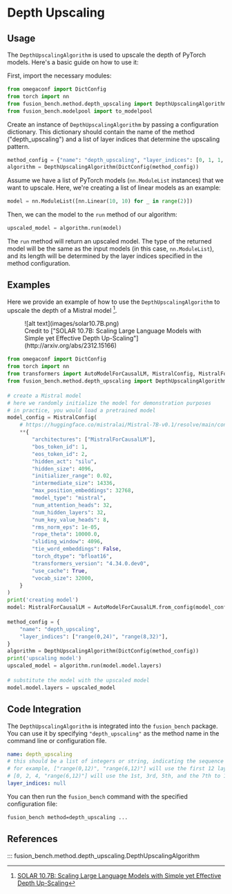 # Depth Upscaling

## Usage

The `DepthUpscalingAlgorithm` is used to upscale the depth of PyTorch models. Here's a basic guide on how to use it:

First, import the necessary modules:

```python
from omegaconf import DictConfig
from torch import nn
from fusion_bench.method.depth_upscaling import DepthUpscalingAlgorithm
from fusion_bench.modelpool import to_modelpool
```

Create an instance of `DepthUpscalingAlgorithm` by passing a configuration dictionary. 
This dictionary should contain the name of the method ("depth_upscaling") and a list of layer indices that determine the upscaling pattern.

```python
method_config = {"name": "depth_upscaling", "layer_indices": [0, 1, 1, 0]}
algorithm = DepthUpscalingAlgorithm(DictConfig(method_config))
```

Assume we have a list of PyTorch models (`nn.ModuleList` instances) that we want to upscale. Here, we're creating a list of linear models as an example:

```python
model = nn.ModuleList([nn.Linear(10, 10) for _ in range(2)])
```

Then, we can the model to the `run` method of our algorithm:

```python
upscaled_model = algorithm.run(model)
```

The `run` method will return an upscaled model. The type of the returned model will be the same as the input models (in this case, `nn.ModuleList`), and its length will be determined by the layer indices specified in the method configuration.

## Examples

Here we provide an example of how to use the `DepthUpscalingAlgorithm` to upscale the depth of a Mistral model [^1].

<figure markdown="span">
    ![alt text](images/solar10.7B.png)
    <figcaption> Credit to ["SOLAR 10.7B: Scaling Large Language Models with Simple yet Effective Depth Up-Scaling"](http://arxiv.org/abs/2312.15166)</figcaption>
</figure>

```python
from omegaconf import DictConfig
from torch import nn
from transformers import AutoModelForCausalLM, MistralConfig, MistralForCausalLM
from fusion_bench.method.depth_upscaling import DepthUpscalingAlgorithm

# create a Mistral model
# here we randomly initialize the model for demonstration purposes
# in practice, you would load a pretrained model
model_config = MistralConfig(
    # https://huggingface.co/mistralai/Mistral-7B-v0.1/resolve/main/config.json
    **{
        "architectures": ["MistralForCausalLM"],
        "bos_token_id": 1,
        "eos_token_id": 2,
        "hidden_act": "silu",
        "hidden_size": 4096,
        "initializer_range": 0.02,
        "intermediate_size": 14336,
        "max_position_embeddings": 32768,
        "model_type": "mistral",
        "num_attention_heads": 32,
        "num_hidden_layers": 32,
        "num_key_value_heads": 8,
        "rms_norm_eps": 1e-05,
        "rope_theta": 10000.0,
        "sliding_window": 4096,
        "tie_word_embeddings": False,
        "torch_dtype": "bfloat16",
        "transformers_version": "4.34.0.dev0",
        "use_cache": True,
        "vocab_size": 32000,
    }
)
print('creating model')
model: MistralForCausalLM = AutoModelForCausalLM.from_config(model_config)

method_config = {
    "name": "depth_upscaling",
    "layer_indices": ["range(0,24)", "range(8,32)"],
}
algorithm = DepthUpscalingAlgorithm(DictConfig(method_config))
print('upscaling model')
upscaled_model = algorithm.run(model.model.layers)

# substitute the model with the upscaled model
model.model.layers = upscaled_model
```

## Code Integration

The `DepthUpscalingAlgorithm` is integrated into the `fusion_bench` package. You can use it by specifying `"depth_upscaling"` as the method name in the command line or configuration file.

```yaml title="config/method/depth_upscaling.yaml"
name: depth_upscaling
# this should be a list of integers or string, indicating the sequence of layers. If the entry is an integer, it will use the n-th layer of the model. If the entry is a string, it will use the layers specified by the string. The string should be a valid python expression that evaluates to a list of integers.
# for example, ["range(0,12)", "range(6,12)"] will use the first 12 layers and the last 6 layers of the model to construct the new model
# [0, 2, 4, "range(6,12)"] will use the 1st, 3rd, 5th, and the 7th to 12th layers of the model to construct the new model
layer_indices: null
```

You can then run the `fusion_bench` command with the specified configuration file:

```bash
fusion_bench method=depth_upscaling ...
```

## References

::: fusion_bench.method.depth_upscaling.DepthUpscalingAlgorithm


[^1]: [SOLAR 10.7B: Scaling Large Language Models with Simple yet Effective Depth Up-Scaling](http://arxiv.org/abs/2312.15166)
